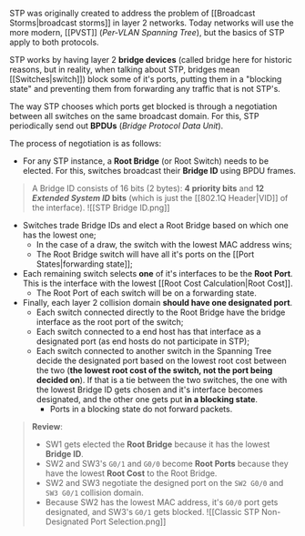 STP was originally created to address the problem of [[Broadcast Storms|broadcast storms]] in layer 2 networks. Today networks will use the more modern, [[PVST]] (*Per-VLAN Spanning Tree*), but the basics of STP apply to both protocols.

STP works by having layer 2 **bridge devices** (called bridge here for historic reasons, but in reality, when talking about STP, bridges mean [[Switches|switch]]) block some of it's ports, putting them in a "blocking state" and preventing them from forwarding any traffic that is not STP's.

The way STP chooses which ports get blocked is through a negotiation between all switches on the same broadcast domain. For this, STP periodically send out **BPDUs** (*Bridge Protocol Data Unit*).

The process of negotiation is as follows:

- For any STP instance, a **Root Bridge** (or Root Switch) needs to be elected. For this, switches broadcast their **Bridge ID** using BPDU frames.
> A Bridge ID consists of 16 bits (2 bytes): **4 priority bits** and **12 *Extended System ID* bits** (which is just the [[802.1Q Header|VID]] of the interface).
> ![[STP Bridge ID.png]]

- Switches trade Bridge IDs and elect a Root Bridge based on which one has the lowest one;
	- In the case of a draw, the switch with the lowest MAC address wins;
	- The Root Bridge switch will have all it's ports on the [[Port States|forwarding state]];
- Each remaining switch selects **one** of it's interfaces to be the **Root Port**. This is the interface with the lowest [[Root Cost Calculation|Root Cost]].
	- The Root Port of each switch will be on a forwarding state.
- Finally, each layer 2 collision domain **should have one designated port**.
	- Each switch connected directly to the Root Bridge have the bridge interface as the root port of the switch;
	- Each switch connected to a end host has that interface as a designated port (as end hosts do not participate in STP);
	- Each switch connected to another switch in the Spanning Tree decide the designated port based on the lowest root cost between the two (**the lowest root cost of the switch, not the port being decided on**). If that is a tie between the two switches, the one with the lowest Bridge ID gets chosen and it's interface becomes designated, and the other one gets put **in a blocking state**.
		- Ports in a blocking state do not forward packets.

>**Review**:
> - SW1 gets elected the **Root Bridge** because it has the lowest **Bridge ID**.
> - SW2 and SW3's `G0/1` and `G0/0` become **Root Ports** because they have the lowest **Root Cost** to the Root Bridge.
> - SW2 and SW3 negotiate the designed port on the `SW2 G0/0` and `SW3 G0/1` collision domain.
> - Because SW2 has the lowest MAC address, it's `G0/0` port gets designated, and SW3's `G0/1` gets blocked.
>![[Classic STP Non-Designated Port Selection.png]]